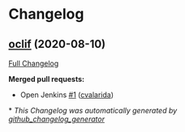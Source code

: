 # Changelog

## [oclif](https://github.com/department-of-veterans-affairs/vsp-toolkit/tree/oclif) (2020-08-10)

[Full Changelog](https://github.com/department-of-veterans-affairs/vsp-toolkit/compare/79143038509757799edb2bb9be2f925b7d985221...oclif)

**Merged pull requests:**

- Open Jenkins [\#1](https://github.com/department-of-veterans-affairs/vsp-toolkit/pull/1) ([cvalarida](https://github.com/cvalarida))



\* *This Changelog was automatically generated by [github_changelog_generator](https://github.com/github-changelog-generator/github-changelog-generator)*
